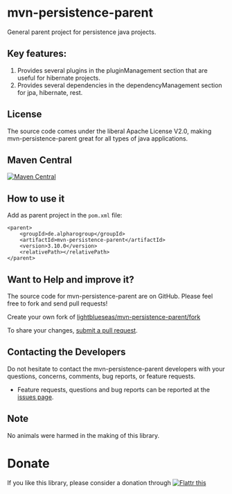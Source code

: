 # mvn-persistence-parent

General parent project for persistence java projects.

## Key features:

1. Provides several plugins in the pluginManagement section that are useful for hibernate projects.
2. Provides several dependencies in the dependencyManagement section for jpa, hibernate, rest.

## License

The source code comes under the liberal Apache License V2.0, making mvn-persistence-parent great for all types of java applications.

## Maven Central

[![Maven Central](https://maven-badges.herokuapp.com/maven-central/de.alpharogroup/mvn-persistence-parent/badge.svg)](https://maven-badges.herokuapp.com/maven-central/de.alpharogroup/mvn-persistence-parent)

## How to use it

Add as parent project in the `pom.xml` file:

	<parent>
		<groupId>de.alpharogroup</groupId>
		<artifactId>mvn-persistence-parent</artifactId>
		<version>3.10.0</version>
		<relativePath></relativePath>
	</parent>	

## Want to Help and improve it? ###

The source code for mvn-persistence-parent are on GitHub. Please feel free to fork and send pull requests!

Create your own fork of [lightblueseas/mvn-persistence-parent/fork](https://github.com/lightblueseas/mvn-persistence-parent/fork)

To share your changes, [submit a pull request](https://github.com/lightblueseas/mvn-persistence-parent/pull/new/develop).

## Contacting the Developers

Do not hesitate to contact the mvn-persistence-parent developers with your questions, concerns, comments, bug reports, or feature requests.
- Feature requests, questions and bug reports can be reported at the [issues page](https://github.com/lightblueseas/mvn-persistence-parent/issues).

## Note

No animals were harmed in the making of this library.

# Donate

If you like this library, please consider a donation through 
<a href="https://flattr.com/submit/auto?fid=r7vp62&url=https%3A%2F%2Fgithub.com%2Flightblueseas%2Fmvn-persistence-parent" target="_blank">
<img src="http://button.flattr.com/flattr-badge-large.png" alt="Flattr this" title="Flattr this" border="0">
</a>